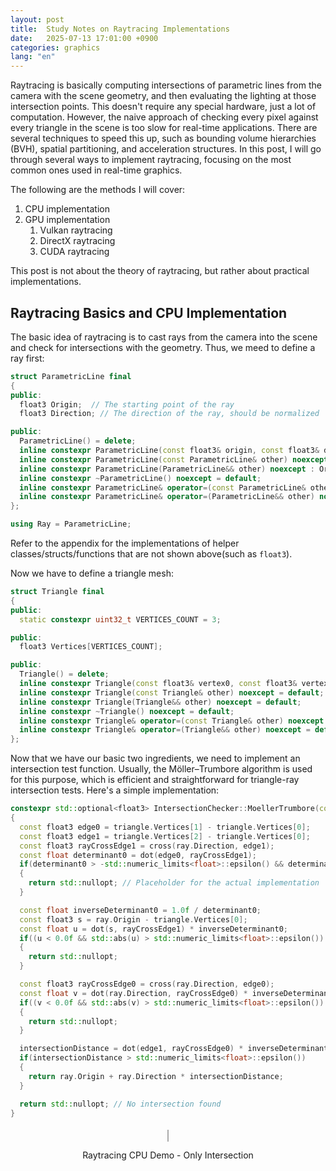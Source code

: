 ```yaml
---
layout: post
title:  Study Notes on Raytracing Implementations
date:   2025-07-13 17:01:00 +0900
categories: graphics
lang: "en"
---
```


Raytracing is basically computing intersections of parametric lines from the camera with the scene geometry, and then evaluating the lighting at those intersection points. This doesn't require any special hardware, just a lot of computation. However, the naive approach of checking every pixel against every triangle in the scene is too slow for real-time applications. There are several techniques to speed this up, such as bounding volume hierarchies (BVH), spatial partitioning, and acceleration structures. In this post, I will go through several ways to implement raytracing, focusing on the most common ones used in real-time graphics.

The following are the methods I will cover:

1. CPU implementation
2. GPU implementation
   1. Vulkan raytracing
   2. DirectX raytracing
   3. CUDA raytracing

This post is not about the theory of raytracing, but rather about practical implementations.

## Raytracing Basics and CPU Implementation

The basic idea of raytracing is to cast rays from the camera into the scene and check for intersections with the geometry. Thus, we meed to define a ray first:

```cpp
struct ParametricLine final
{
public:
  float3 Origin;  // The starting point of the ray
  float3 Direction; // The direction of the ray, should be normalized

public:
  ParametricLine() = delete;
  inline constexpr ParametricLine(const float3& origin, const float3& direction) noexcept : Origin(origin), Direction(direction.normalize()) {}
  inline constexpr ParametricLine(const ParametricLine& other) noexcept : Origin(other.Origin), Direction(other.Direction) {}
  inline constexpr ParametricLine(ParametricLine&& other) noexcept : Origin(std::move(other.Origin)), Direction(std::move(other.Direction)) {}
  inline constexpr ~ParametricLine() noexcept = default;
  inline constexpr ParametricLine& operator=(const ParametricLine& other) noexcept { if (this != &other) { Origin = other.Origin; Direction = other.Direction; } return *this; }
  inline constexpr ParametricLine& operator=(ParametricLine&& other) noexcept { if (this != &other) { Origin = std::move(other.Origin); Direction = std::move(other.Direction); } return *this; }
};

using Ray = ParametricLine;
```

Refer to the appendix for the implementations of helper classes/structs/functions that are not shown above(such as `float3`).

Now we have to define a triangle mesh:

```cpp
struct Triangle final
{
public:
  static constexpr uint32_t VERTICES_COUNT = 3;

public:
  float3 Vertices[VERTICES_COUNT];

public:
  Triangle() = delete;
  inline constexpr Triangle(const float3& vertex0, const float3& vertex1, const float3& vertex2) noexcept: Vertices{vertex0, vertex1, vertex2} {}
  inline constexpr Triangle(const Triangle& other) noexcept = default;
  inline constexpr Triangle(Triangle&& other) noexcept = default;
  inline constexpr ~Triangle() noexcept = default;
  inline constexpr Triangle& operator=(const Triangle& other) noexcept = default;
  inline constexpr Triangle& operator=(Triangle&& other) noexcept = default;
};
```

Now that we have our basic two ingredients, we need to implement an intersection test function. Usually, the Möller–Trumbore algorithm is used for this purpose, which is efficient and straightforward for triangle-ray intersection tests. Here's a simple implementation:

```cpp
constexpr std::optional<float3> IntersectionChecker::MoellerTrumbore(const ParametricLine& ray, const Triangle& triangle, float& intersectionDistance)
{
  const float3 edge0 = triangle.Vertices[1] - triangle.Vertices[0];
  const float3 edge1 = triangle.Vertices[2] - triangle.Vertices[0];
  const float3 rayCrossEdge1 = cross(ray.Direction, edge1);
  const float determinant0 = dot(edge0, rayCrossEdge1);
  if(determinant0 > -std::numeric_limits<float>::epsilon() && determinant0 < std::numeric_limits<float>::epsilon())
  {
    return std::nullopt; // Placeholder for the actual implementation
  }

  const float inverseDeterminant0 = 1.0f / determinant0;
  const float3 s = ray.Origin - triangle.Vertices[0];
  const float u = dot(s, rayCrossEdge1) * inverseDeterminant0;
  if((u < 0.0f && std::abs(u) > std::numeric_limits<float>::epsilon()) || (u > 1.0f && std::abs(u - 1.0f) > std::numeric_limits<float>::epsilon()))
  {
    return std::nullopt;
  }

  const float3 rayCrossEdge0 = cross(ray.Direction, edge0);
  const float v = dot(ray.Direction, rayCrossEdge0) * inverseDeterminant0;
  if((v < 0.0f && std::abs(v) > std::numeric_limits<float>::epsilon()) || (u + v > 1.0f && std::abs(u + v - 1.0f) > std::numeric_limits<float>::epsilon()))
  {
    return std::nullopt;
  }

  intersectionDistance = dot(edge1, rayCrossEdge0) * inverseDeterminant0;
  if(intersectionDistance > std::numeric_limits<float>::epsilon())
  {
    return ray.Origin + ray.Direction * intersectionDistance;
  }

  return std::nullopt; // No intersection found
}
```

<div id="raytracing-cpu-demo-only-intersection" style="text-align: center; margin: 20px 0;">
  <canvas id="wasm-canvas-only-intersection" width="1280" height="720" style="border:1px solid #aaa;"></canvas>
  <p>Raytracing CPU Demo - Only Intersection</p>
</div>
<script src="{{ '/assets/codes/raytracing/main.js' | relative_url }}"></script>
<script>
createRaytracerModule({
  locateFile: (p) => p.endsWith('.wasm')
    ? '{{ "/assets/codes/raytracing/main.wasm" | relative_url }}'
    : p
}).then(Module => {
  const container = document.getElementById("raytracing-cpu-demo-only-intersection");
  const canvas = container.querySelector("canvas");
  const ctx = canvas.getContext("2d");
  const width = 1280, height = 720, channels = 4;
  const imageData = ctx.createImageData(width, height);
  const label = container.querySelector("p");

  const info = document.createElement("p");
  info.style.fontSize = "0.9em";
  info.style.color = "#666";
  info.style.margin = "4px 0 0 0";
  label.insertAdjacentElement("afterend", info);

  Module._initialize(width, height);
  const bufPtr = Module._get_display_buffer();
  const render = Module.cwrap("render_frame", null, ["number", "number"]);

  if (!bufPtr || !Module.HEAPU8) {
    console.error("WASM buffer not allocated.");
    return;
  }

  const bufferView = new Uint8Array(Module.HEAPU8.buffer, bufPtr, width * height * channels);
  let frame = 0;
  let visible = false;
  let running = false;

  async function renderLoop() {
    if (!visible) {
      running = false;
      return;
    }

    const t0 = performance.now();

    await new Promise(r => setTimeout(r, 0)); // yield before heavy work

    render(frame++, 0);
    imageData.data.set(bufferView);
    ctx.putImageData(imageData, 0, 0);

    const t1 = performance.now();
    info.textContent = `Frame ${frame} rendered in ${(t1 - t0).toFixed(2)} ms`;

    // Schedule next frame without blocking UI
    setTimeout(renderLoop, 0);
  }

  const observer = new IntersectionObserver(entries => {
    for (const entry of entries) {
      visible = entry.isIntersecting;
      if (visible && !running) {
        running = true;
        renderLoop();
      }
    }
  }, {
    root: null,
    threshold: 0.1
  });

  observer.observe(container);
}).catch(err => {
  console.error("Failed to initialize WebAssembly module", err);
});
</script>